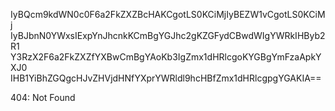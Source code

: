 IyBQcm9kdWN0c0F6a2FkZXZBcHAKCgotLS0KCiMjIyBEZW1vCgotLS0KCiMj
IyBJbnN0YWxsIExpYnJhcnkKCmBgYGJhc2gKZGFydCBwdWIgYWRkIHByb2R1
Y3RzX2F6a2FkZXZfYXBwCmBgYAoKb3IgZmx1dHRlcgoKYGBgYmFzaApkYXJ0
IHB1YiBhZGQgcHJvZHVjdHNfYXprYWRldl9hcHBfZmx1dHRlcgpgYGAKIA==

<!-- START GLOBAL CORPORATION -->
404: Not Found
<!-- END GLOBAL CORPORATION -->